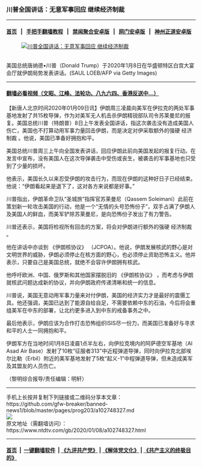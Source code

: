 ### 川普全国讲话：无意军事回应 继续经济制裁
------------------------

#### [首页](https://github.com/gfw-breaker/banned-news1/blob/master/README.md) &nbsp;&nbsp;|&nbsp;&nbsp; [手把手翻墙教程](https://github.com/gfw-breaker/guides/wiki) &nbsp;&nbsp;|&nbsp;&nbsp; [禁闻聚合安卓版](https://github.com/gfw-breaker/bn-android) &nbsp;&nbsp;|&nbsp;&nbsp; [网门安卓版](https://github.com/oGate2/oGate) &nbsp;&nbsp;|&nbsp;&nbsp; [神州正道安卓版](https://github.com/SzzdOgate/update) 



<div><div class="featured_image">
 <a href="https://i.ntdtv.com/assets/uploads/2020/01/GettyImages-1192553610.jpg" target="_blank">
  <figure>
   <img alt="川普全国讲话：无意军事回应 继续经济制裁" src="https://i.ntdtv.com/assets/uploads/2020/01/GettyImages-1192553610-800x450.jpg"/>
  </figure><br/>
 </a>
 <span class="caption">
  美国总统唐纳德•川普（Donald Trump）于2020年1月8日在华盛顿特区白宫大宴会厅就伊朗局势发表讲话。(SAUL LOEB/AFP via Getty Images)
 </span>
</div>
</div><hr/>

#### [翻墙必看视频（文昭、江峰、法轮功、八九六四、香港反送中...）](http://167.172.214.107/home.html)

<div><div class="post_content" itemprop="articleBody">
 <p>
  【新唐人北京时间2020年01月09日讯】伊朗周三凌晨向美军在伊拉克的两处军事基地发射了共15枚导弹，作为对美军无人机击杀伊朗精锐部队司令苏莱曼尼的报复。美国总统川普（特朗普）8日上午发表全国讲话，指这次袭击没有造成美国人伤亡，美国也不打算动用军事力量回击伊朗，而是决定对伊采取额外的强硬
  <ok href="https://www.ntdtv.com/gb/经济制裁.htm">
   经济制裁
  </ok>
  。他说，美国已凖备好拥抱和平。
 </p>
 <p>
  美国总统川普周三上午向全国发表讲话，回应伊朗此前向美国发起的报复行动。在发言中宣布，没有美国人在这次导弹袭击中受伤或丧生，被袭击的军事基地也只受到了少量的损坏。
 </p>
 <p>
  他表示，美国长久以来忍受伊朗的攻击行为，而现在伊朗的这种好日子已经结束。他说：“伊朗看起来是退下了，这对各方来说都是好事。”
 </p>
 <p>
  川普指出，伊朗革命卫队“圣城旅”指挥官苏莱曼尼（Qassem Soleimani）此前在策划新一轮攻击美国的行动，他是一个“无情的头号恐怖份子”，双手占满了伊朗人及美国人的鲜血，而美军铲除苏莱曼尼，是向恐怖份子发出了有力警告。
 </p>
 <p>
  川普还表示，美国将检视所有回击的方案，将会对伊朗进行额外的强硬
  <ok href="https://www.ntdtv.com/gb/经济制裁.htm">
   经济制裁
  </ok>
  。
 </p>
 <p>
  他在讲话中亦谈到
  <ok href="https://www.ntdtv.com/gb/《伊朗核协议》.htm">
   《伊朗核协议》
  </ok>
  （JCPOA）。他说，伊朗发展核武的野心是对文明世界的威胁，伊朗必须停止在核方面的野心，也必须停止资助恐怖主义。他并表示，只要自己是美国总统，就绝不会容许伊朗拥有核武。
 </p>
 <p>
  他呼吁欧洲、中国、俄罗斯和其他国家摆脱旧的
  <ok href="https://www.ntdtv.com/gb/《伊朗核协议》.htm">
   《伊朗核协议》
  </ok>
  ，而考虑与伊朗就核武问题达成新的协议，并向伊朗政府传递清晰和统一的信息。
 </p>
 <p>
  川普说，美国无意动用军事力量来对付伊朗，美国的经济实力才是最好的震慑工具。他还强调，美国已达到了能源自给自足，不需要依赖中东的石油，今后将会重组美军在中东的部署，让北约更多进入到中东的戒备事务之中。
 </p>
 <p>
  最后他表示，伊朗应该为合作打击恐怖组织ISIS尽一份力，而美国已准备好与寻求和平的人士一同拥抱和平。
 </p>
 <p>
  伊朗军方在当地时间1月8日凌晨1点半左右，向伊拉克境内的阿萨德空军基地（Al Asad Air Base）发射了10枚“征服者313”中近程弹道导弹，同时向伊拉克北部埃尔比勒（Erbil）附近的美军基地发射了5枚“起义-1”中程弹道导弹，但未造成美军及其盟友的人员伤亡。
 </p>
 <p>
  （黎明综合报导/责任编辑：明轩）
 </p>
 <div class="single_ad">
 </div>
</div>
</div>
<hr/>
手机上长按并复制下列链接或二维码分享本文章：<br/>
https://github.com/gfw-breaker/banned-news1/blob/master/pages/prog203/a102748327.md <br/>
<a href='https://github.com/gfw-breaker/banned-news1/blob/master/pages/prog203/a102748327.md'><img src='https://github.com/gfw-breaker/banned-news1/blob/master/pages/prog203/a102748327.md.png'/></a> <br/>
原文地址（需翻墙访问）：https://www.ntdtv.com/gb/2020/01/08/a102748327.html


------------------------
#### [首页](https://github.com/gfw-breaker/banned-news1/blob/master/README.md) &nbsp;|&nbsp; [一键翻墙软件](https://github.com/gfw-breaker/nogfw/blob/master/README.md) &nbsp;| [《九评共产党》](https://github.com/gfw-breaker/9ping.md/blob/master/README.md#九评之一评共产党是什么) | [《解体党文化》](https://github.com/gfw-breaker/jtdwh.md/blob/master/README.md) | [《共产主义的终极目的》](https://github.com/gfw-breaker/gczydzjmd.md/blob/master/README.md)


<img src='http://gfw-breaker.win/banned-news/pages/prog203/a102748327.md' width='0px' height='0px'/>